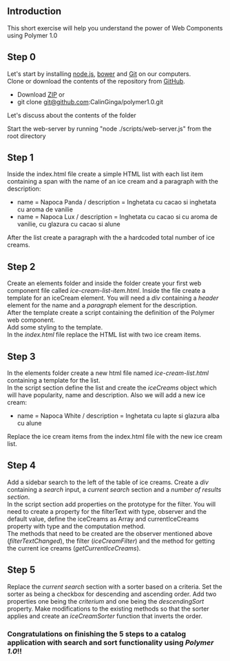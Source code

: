 ## Introduction
This short exercise will help you understand the power of Web Components using Polymer 1.0

## Step 0
Let's start by installing [node.js](https://nodejs.org/en/download/), [bower](https://github.com/bower/bower) and [Git](https://git-scm.com/book/en/v2/Getting-Started-Installing-Git) on our computers.  
Clone or download the contents of the repository from [GitHub](https://github.com/CalinGinga/polymer1.0). 
* Download [ZIP](https://github.com/CalinGinga/polymer1.0/archive/master.zip) or
* git clone git@github.com:CalinGinga/polymer1.0.git

Let's discuss about the contents of the folder

Start the web-server by running "node ./scripts/web-server.js" from the root directory

## Step 1
Inside the index.html file create a simple HTML list with each list item containing a span with the name of an ice cream and a paragraph with the description:
* name = Napoca Panda / description =  Inghetata cu cacao si inghetata cu aroma de vanilie
* name = Napoca Lux / description = Inghetata cu cacao si cu aroma de vanilie, cu glazura cu cacao si alune

After the list create a paragraph with the a hardcoded total number of ice creams.

## Step 2
Create an elements folder and inside the folder create your first web component file called *ice-cream-list-item.html*. Inside the file create a template for an iceCream element. You will need a *div* containing a *header* element for the name and a *paragraph* element for the description.  
After the template create a script containing the definition of the Polymer web component.  
Add some styling to the template.  
In the *index.html* file replace the HTML list with two ice cream items.

## Step 3
In the elements folder create a new html file named *ice-cream-list.html* containing a template for the list.  
In the script section define the list and create the _iceCreams_ object which will have popularity, name and description. Also we will add a new ice cream:
* name = Napoca White / description = Inghetata cu lapte si glazura alba cu alune

Replace the ice cream items from the index.html file with the new ice cream list.

## Step 4
Add a sidebar search to the left of the table of ice creams. Create a *div* containing a *search* input, a *current search* section and a *number of results section*.  
In the script section add properties on the prototype for the filter. You will need to create a property for the filterText with type, observer and the default value, define the iceCreams as Array and currentIceCreams property with type and the computation method.  
The methods that need to be created are the observer mentioned above (*filterTextChanged*), the filter (*iceCreamFilter*) and the method for getting the current ice creams (*getCurrentIceCreams*).

## Step 5 
Replace the *current search* section with a sorter based on a criteria. Set the sorter as being a checkbox for descending and ascending order. Add two properties one being the *criterium* and one being the *descendingSort* property. Make modifications to the existing methods so that the sorter applies and create an *iceCreamSorter* function that inverts the order.

### Congratulations on finishing the 5 steps to a catalog application with search and sort functionality using _Polymer 1.0_!!

